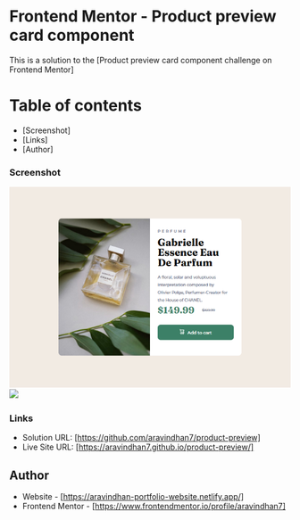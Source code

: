 # Frontend Mentor - Product preview card component

This is a solution to the [Product preview card component challenge on Frontend Mentor]

# Table of contents

  - [Screenshot]
  - [Links]
  - [Author]



### Screenshot
![](./screenshots/desktop.png)
![](./screenshots/modile.png)

### Links

- Solution URL: [https://github.com/aravindhan7/product-preview]
- Live Site URL: [https://aravindhan7.github.io/product-preview/]


## Author

- Website - [https://aravindhan-portfolio-website.netlify.app/]
- Frontend Mentor - [https://www.frontendmentor.io/profile/aravindhan7]
